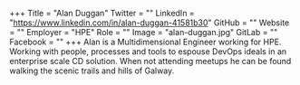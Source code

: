 +++
Title = "Alan Duggan"
Twitter = ""
LinkedIn = "https://www.linkedin.com/in/alan-duggan-41581b30"
GitHub = ""
Website = ""
Employer = "HPE"
Role = ""
Image = "alan-duggan.jpg"
GitLab = ""
Facebook = ""
+++
Alan is a Multidimensional Engineer working for HPE. Working with people,
processes and tools to espouse DevOps ideals in an enterprise scale CD
solution. When not attending meetups he can be found walking the scenic
trails and hills of Galway.
